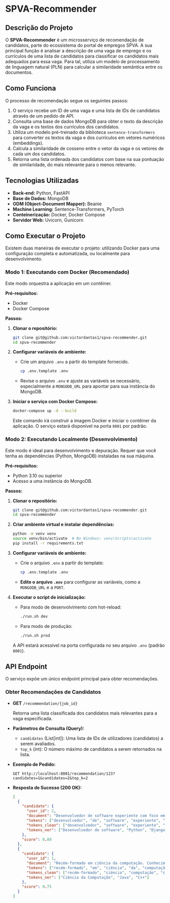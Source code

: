 # SPVA-Recommender

## Descrição do Projeto

O **SPVA-Recommender** é um microsserviço de recomendação de candidatos, parte do ecossistema do portal de empregos SPVA. A sua principal função é analisar a descrição de uma vaga de emprego e os currículos de uma lista de candidatos para classificar os candidatos mais adequados para essa vaga. Para tal, utiliza um modelo de processamento de linguagem natural (PLN) para calcular a similaridade semântica entre os documentos.

## Como Funciona

O processo de recomendação segue os seguintes passos:

1.  O serviço recebe um ID de uma vaga e uma lista de IDs de candidatos através de um pedido de API.
2.  Consulta uma base de dados MongoDB para obter o texto da descrição da vaga e os textos dos currículos dos candidatos.
3.  Utiliza um modelo pré-treinado da biblioteca `sentence-transformers` para converter os textos da vaga e dos currículos em vetores numéricos (embeddings).
4.  Calcula a similaridade de cosseno entre o vetor da vaga e os vetores de cada um dos candidatos.
5.  Retorna uma lista ordenada dos candidatos com base na sua pontuação de similaridade, do mais relevante para o menos relevante.

## Tecnologias Utilizadas

  - **Back-end:** Python, FastAPI
  - **Base de Dados:** MongoDB
  - **ODM (Object-Document Mapper):** Beanie
  - **Machine Learning:** Sentence-Transformers, PyTorch
  - **Conteinerização:** Docker, Docker Compose
  - **Servidor Web:** Uvicorn, Gunicorn

## Como Executar o Projeto

Existem duas maneiras de executar o projeto: utilizando Docker para uma configuração completa e automatizada, ou localmente para desenvolvimento.

### Modo 1: Executando com Docker (Recomendado)

Este modo orquestra a aplicação em um contêiner.

**Pré-requisitos:**

  - Docker
  - Docker Compose

**Passos:**

1.  **Clonar o repositório:**

    ```bash
    git clone git@github.com:victordantas1/spva-recommender.git
    cd spva-recommender
    ```

2.  **Configurar variáveis de ambiente:**

      - Crie um arquivo `.env` a partir do template fornecido.
        ```bash
        cp .env.template .env
        ```
      - Revise o arquivo `.env` e ajuste as variáveis se necessário, especialmente a `MONGODB_URL` para apontar para sua instância do MongoDB.

3.  **Iniciar o serviço com Docker Compose:**

    ```bash
    docker-compose up -d --build
    ```

    Este comando irá construir a imagem Docker e iniciar o contêiner da aplicação. O serviço estará disponível na porta `8001` por padrão.

### Modo 2: Executando Localmente (Desenvolvimento)

Este modo é ideal para desenvolvimento e depuração. Requer que você tenha as dependências (Python, MongoDB) instaladas na sua máquina.

**Pré-requisitos:**

  - Python 3.10 ou superior
  - Acesso a uma instância do MongoDB.

**Passos:**

1.  **Clonar o repositório:**

    ```bash
    git clone git@github.com:victordantas1/spva-recommender.git
    cd spva-recommender
    ```

2.  **Criar ambiente virtual e instalar dependências:**

    ```bash
    python -m venv venv
    source venv/bin/activate  # No Windows: venv\Scripts\activate
    pip install -r requirements.txt
    ```

3.  **Configurar variáveis de ambiente:**

      - Crie o arquivo `.env` a partir do template:
        ```bash
        cp .env.template .env
        ```
      - **Edite o arquivo `.env`** para configurar as variáveis, como a `MONGODB_URL` e a `PORT`.

4.  **Executar o script de inicialização:**

      - Para modo de desenvolvimento com hot-reload:
        ```bash
        ./run.sh dev
        ```
      - Para modo de produção:
        ```bash
        ./run.sh prod
        ```

    A API estará acessível na porta configurada no seu arquivo `.env` (padrão `8001`).

## API Endpoint

O serviço expõe um único endpoint principal para obter recomendações.

### Obter Recomendações de Candidatos

  - **GET** `/recommendation/{job_id}`

    Retorna uma lista classificada dos candidatos mais relevantes para a vaga especificada.

  - **Parâmetros de Consulta (Query):**

      - `candidates` (List[int]): Uma lista de IDs de utilizadores (candidatos) a serem avaliados.
      - `top_k` (int): O número máximo de candidatos a serem retornados na lista.

  - **Exemplo de Pedido:**

    ```
    GET http://localhost:8001/recommendation/123?candidates=1&candidates=2&top_k=2
    ```

  - **Resposta de Sucesso (200 OK):**

    ```json
    [
      {
        "candidate": {
          "user_id": 2,
          "document": "Desenvolvedor de software experiente com foco em Python e desenvolvimento web. Conhecimentos em Django e FastAPI.",
          "tokens": ["desenvolvedor", "de", "software", "experiente", "com", "foco", "em", "python", "e", "desenvolvimento", "web", "conhecimentos", "em", "django", "e", "fastapi"],
          "tokens_clean": ["desenvolvedor", "software", "experiente", "foco", "python", "desenvolvimento", "web", "conhecimentos", "django", "fastapi"],
          "tokens_ner": ["Desenvolvedor de software", "Python", "Django", "FastAPI"]
        },
        "score": 0.89
      },
      {
        "candidate": {
          "user_id": 1,
          "document": "Recém-formado em ciência da computação. Conhecimentos básicos em Java e C++.",
          "tokens": ["recém-formado", "em", "ciência", "da", "computação", "conhecimentos", "básicos", "em", "java", "e", "c++"],
          "tokens_clean": ["recém-formado", "ciência", "computação", "conhecimentos", "básicos", "java", "c++"],
          "tokens_ner": ["Ciência da Computação", "Java", "C++"]
        },
        "score": 0.75
      }
    ]
    ```